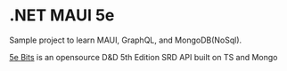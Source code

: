 # .NET MAUI 5e 

Sample project to learn MAUI, GraphQL, and MongoDB(NoSql). 

[5e Bits](https://github.com/5e-bits) is an opensource D&D 5th Edition SRD API built on TS and Mongo